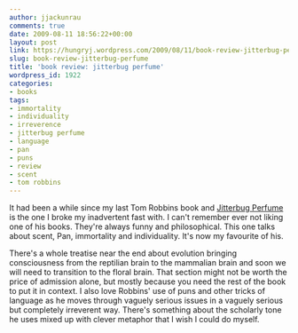```yaml
---
author: jjackunrau
comments: true
date: 2009-08-11 18:56:22+00:00
layout: post
link: https://hungryj.wordpress.com/2009/08/11/book-review-jitterbug-perfume/
slug: book-review-jitterbug-perfume
title: 'book review: jitterbug perfume'
wordpress_id: 1922
categories:
- books
tags:
- immortality
- individuality
- irreverence
- jitterbug perfume
- language
- pan
- puns
- review
- scent
- tom robbins
---
```


It had been a while since my last Tom Robbins book and [Jitterbug Perfume](http://www.amazon.ca/Jitterbug-Perfume-Tom-Robbins/dp/0553348981/) is the one I broke my inadvertent fast with. I can't remember ever not liking one of his books. They're always funny and philosophical. This one talks about scent, Pan, immortality and individuality. It's now my favourite of his.

There's a whole treatise near the end about evolution bringing consciousness from the reptilian brain to the mammalian brain and soon we will need to transition to the floral brain. That section might not be worth the price of admission alone, but mostly because you need the rest of the book to put it in context. I also love Robbins' use of puns and other tricks of language as he moves through vaguely serious issues in a vaguely serious but completely irreverent way. There's something about the scholarly tone he uses mixed up with clever metaphor that I wish I could do myself.

